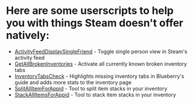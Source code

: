 # Here are some userscripts to help you with things Steam doesn't offer natively:

 - [ActivityFeedDisplaySingleFriend](https://raw.githubusercontent.com/steamnerds/userscripts/master/ActivityFeedDisplaySingleFriend.user.js) - Toggle single person view in Steam's activity feed
 - [GetAllBrokenInventories](https://raw.githubusercontent.com/steamnerds/userscripts/master/GetAllBrokenInventories.js) - Activate all currently known broken inventory tabs
 - [InventoryTabsCheck](https://raw.githubusercontent.com/steamnerds/userscripts/master/InventoryTabsCheck.user.js) - Highlights missing inventory tabs in Blueberry's guide and adds more stats to the inventory page
 - [SplitAllItemForAppid](https://raw.githubusercontent.com/steamnerds/userscripts/master/SplitAllItemForAppid.js) - Tool to split item stacks in your inventory
 - [StackAllItemsForAppid](https://raw.githubusercontent.com/steamnerds/userscripts/master/StackAllItemsForAppid.js) - Tool to stack item stacks in your inventory